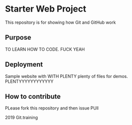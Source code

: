 # Starter Web Project

This repository is for showing how Git and GitHub work

## Purpose

TO LEARN HOW TO CODE. FUCK YEAH

## Deployment

Sample website with WITH PLENTY plenty of files for demos. PLENTYYYYYYYYYYYY

## How to contribute

PLease fork this repository and then issue PUll

2019 Git.training